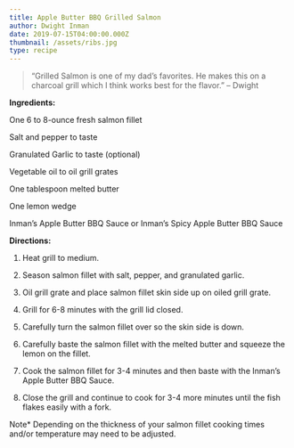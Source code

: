 ```yaml
---
title: Apple Butter BBQ Grilled Salmon
author: Dwight Inman
date: 2019-07-15T04:00:00.000Z
thumbnail: /assets/ribs.jpg
type: recipe
---
```

> “Grilled Salmon is one of my dad’s favorites. He makes this on a charcoal grill which I think works best for the flavor.” – Dwight

**Ingredients:**

One 6 to 8-ounce fresh salmon fillet

Salt and pepper to taste

Granulated Garlic to taste (optional)

Vegetable oil to oil grill grates

One tablespoon melted butter

One lemon wedge

Inman’s Apple Butter BBQ Sauce or Inman’s Spicy Apple Butter BBQ Sauce

**Directions:**

1. Heat grill to medium.

2. Season salmon fillet with salt, pepper, and granulated garlic.

3. Oil grill grate and place salmon fillet skin side up on oiled grill grate.

4. Grill for 6-8 minutes with the grill lid closed.

5. Carefully turn the salmon fillet over so the skin side is down.

6. Carefully baste the salmon fillet with the melted butter and squeeze the lemon on the fillet.

7. Cook the salmon fillet for 3-4 minutes and then baste with the Inman’s Apple Butter BBQ Sauce.

8. Close the grill and continue to cook for 3-4 more minutes until the fish flakes easily with a fork.

Note* Depending on the thickness of your salmon fillet cooking times and/or temperature may need to be adjusted.
